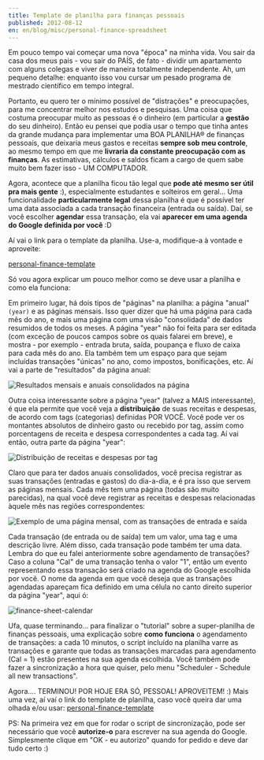 ```yaml
---
title: Template de planilha para finanças pessoais
published: 2012-08-12
en: en/blog/misc/personal-finance-spreadsheet
---
```


Em pouco tempo vai começar uma nova "época" na minha vida.
Vou sair da casa dos meus pais - vou sair do PAÍS, de fato - dividir um apartamento com alguns colegas e viver de maneira totalmente independente.
Ah, um pequeno detalhe: enquanto isso vou cursar um pesado programa de mestrado científico em tempo integral.

Portanto, eu quero ter o mínimo possível de "distrações" e preocupações, para me concentrar melhor nos estudos e pesquisas.
Uma coisa que costuma preocupar muito as pessoas é o dinheiro (em particular a **gestão** do seu dinheiro).
Então eu pensei que podia usar o tempo que tinha antes da grande mudança para implementar uma BOA PLANILHA® de finanças pessoais,
que deixaria meus gastos e receitas **sempre sob meu controle**, ao mesmo tempo em que me **livraria da constante preocupação com as finanças**.
As estimativas, cálculos e saldos ficam a cargo de quem sabe muito bem fazer isso - UM COMPUTADOR.

Agora, acontece que a planilha ficou tão legal que **pode até mesmo ser útil pra mais gente** :), especialmente estudantes e solteiros em geral...
Uma funcionalidade **particularmente legal** dessa planilha é que é possível ter uma data associada a cada transação financeira (entrada ou saída).
Daí, se você escolher **agendar** essa transação, ela vai **aparecer em uma agenda do Google definida por você** :D

Aí vai o link para o template da planilha.
Use-a, modifique-a à vontade e aproveite:

[personal-finance-template](https://docs.google.com/spreadsheet/ccc?key=0Aj5ZTErhNUi2dEI5SHBGWHVTMWd3cFFjNDRqNVp4aFE&usp=sharing#gid=12)

Só vou agora explicar um pouco melhor como se deve usar a planilha e como ela funciona:

<!--more-->

Em primeiro lugar, há dois tipos de "páginas" na planilha: a página "anual" `(year)` e as páginas mensais.
Isso quer dizer que há uma página para cada mês do ano, e mais uma página com uma visão "consolidada" de dados resumidos de todos os meses.
A página "year" não foi feita para ser editada (com exceção de poucos campos sobre os quais falarei em breve),
e mostra - por exemplo - entrada bruta, saída, poupança e fluxo de caixa para cada mês do ano.
Ela também tem um espaço para que sejam incluídas transações "únicas" no ano, como impostos, bonificações, etc.
Aí vai a parte de "resultados" da página anual:

![Resultados mensais e anuais consolidados na página](/files/imgs/2012-08_finance-sheet-year.png)

Outra coisa interessante sobre a página "year" (talvez a MAIS interessante),
é que ela permite que você veja a **distribuição** de suas receitas e despesas, de acordo com tags (categorias) definidas POR VOCÊ.
Você pode ver os montantes absolutos de dinheiro gasto ou recebido por tag, assim como porcentagens de receita e despesa correspondentes a cada tag.
Aí vai então, outra parte da página "year":

![Distribuição de receitas e despesas por tag](/files/imgs/2012-08_finance-sheet-distribution.png)

Claro que para ter dados anuais consolidados, você precisa registrar as suas transações (entradas e gastos) do dia-a-dia, e é pra isso que servem as páginas mensais.
Cada mês tem uma página (todas são muito parecidas), na qual você deve registrar as receitas e despesas relacionadas àquele mês nas regiões correspondentes:

![Exemplo de uma página mensal, com as transações de entrada e saída](/files/imgs/2012-08_finance-sheet-month.png)

Cada transação (de entrada ou de saída) tem um valor, uma tag e uma descrição livre.
Além disso, cada transação pode também ter uma data.
Lembra do que eu falei anteriormente sobre agendamento de transações?
Caso a coluna "Cal" de uma transação tenha o valor "1", então um evento representando essa transação será criado na agenda do Google escolhida por você.
O nome da agenda em que você deseja que as transações agendadas apareçam fica definido em uma célula no canto direito superior da página "year", aqui ó:

![finance-sheet-calendar](/files/imgs/2012-08_finance-sheet-calendar.png)</a>

Ufa, quase terminando... para finalizar o "tutorial" sobre a super-planilha de finanças pessoais, uma explicação sobre **como funciona** o agendamento de transações:
a cada 10 minutos, o script incluído na planilha varre as transações e garante que todas as transações marcadas para agendamento (Cal = 1) estão presentes na sua agenda escolhida.
Você também pode fazer a sincronização a hora que quiser, pelo menu "Scheduler - Schedule all new transactions".

Agora.... TERMINOU! POR HOJE ERA SÓ, PESSOAL!  APROVEITEM! :)
Mais uma vez, aí vaí o link do template de planilha, caso você queira dar uma olhada e/ou usar:
[personal-finance-template](http://drive.google.com/previewtemplate?id=0Aj5ZTErhNUi2dEI5SHBGWHVTMWd3cFFjNDRqNVp4aFE&amp;mode=public)

PS: Na primeira vez em que for rodar o script de sincronização, pode ser necessário que você **autorize-o** para escrever na sua agenda do Google.
Simplesmente clique em "OK - eu autorizo" quando for pedido e deve dar tudo certo :)


